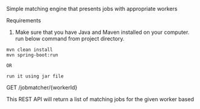 

Simple matching engine that presents jobs with appropriate workers


Requirements
    
  1. Make sure that you have Java and Maven installed on your computer. run below command from project directory.

    mvn clean install
    mvn spring-boot:run
    
    OR
  
    run it using jar file




GET /jobmatcher/{workerId}
    
This REST API will return a list of matching jobs for the given worker based 


